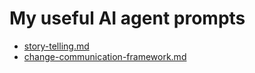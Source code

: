 # My useful AI agent prompts

- [story-telling.md](story-telling.md)
- [change-communication-framework.md](change-communication-framework.md)